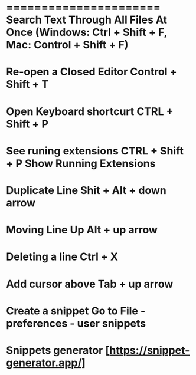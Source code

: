======================
Search Text Through All Files At Once (Windows: Ctrl + Shift + F, Mac: Control + Shift + F)
=========================

Re-open a Closed Editor
Control + Shift + T
========================

Open Keyboard shortcurt
CTRL + Shift + P
========================

See runing extensions
CTRL + Shift + P
Show Running Extensions
========================

Duplicate Line
Shit + Alt + down arrow
=======================

Moving Line Up
Alt + up arrow
=======================

Deleting a line
Ctrl  + X
======================

Add cursor above
Tab +  up arrow
======================

Create a snippet
Go to File - preferences - user snippets
======================

Snippets generator
[<https://snippet-generator.app/]>
======================
